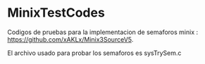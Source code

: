 # MinixTestCodes

Codigos de pruebas para la implementacion de semaforos minix : https://github.com/xAKLx/Minix3SourceV5.

El archivo usado para probar los semaforos es sysTrySem.c
